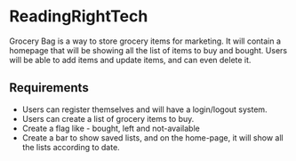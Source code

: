 # ReadingRightTech

Grocery Bag is a way to store grocery items for marketing. It will contain a
homepage that will be showing all the list of items to buy and bought.
Users will be able to add items and update items, and can even delete it.

## Requirements

- Users can register themselves and will have a login/logout system. 
- Users can create a list of grocery items to buy. 
- Create a flag like - bought, left and not-available 
- Create a bar to show saved lists, and on the home-page, it will show all the lists according to date. 
